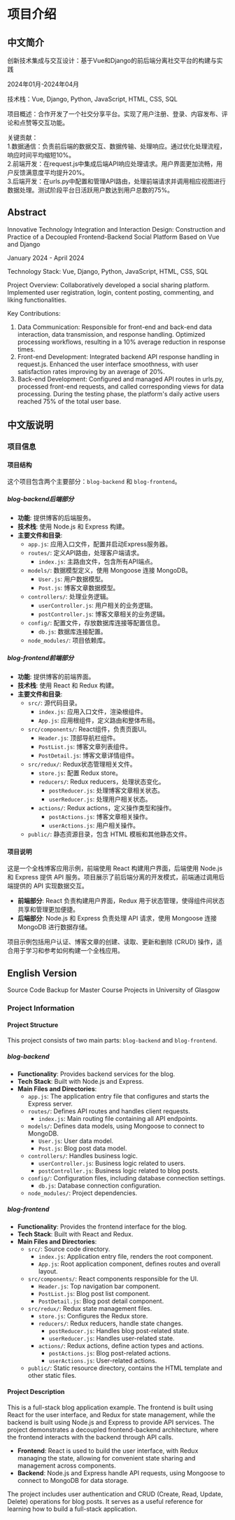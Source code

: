 # 项目介绍
## 中文简介
创新技术集成与交互设计：基于Vue和Django的前后端分离社交平台的构建与实践  

2024年01月-2024年04月  
  
技术栈：Vue, Django, Python, JavaScript, HTML, CSS, SQL  
  
项目概述：合作开发了一个社交分享平台。实现了用户注册、登录、内容发布、评论和点赞等交互功能。  
  
关键贡献：  
1.数据通信：负责前后端的数据交互、数据传输、处理响应。通过优化处理流程，响应时间平均缩短10%。  
2.前端开发：在request.js中集成后端API响应处理请求。用户界面更加流畅，用户反馈满意度平均提升20%。  
3.后端开发：在urls.py中配置和管理API路由，处理前端请求并调用相应视图进行数据处理。测试阶段平台日活跃用户数达到用户总数的75%。  

## Abstract
Innovative Technology Integration and Interaction Design: Construction and Practice of a Decoupled Frontend-Backend Social Platform Based on Vue and Django  
  
January 2024 - April 2024  
  
Technology Stack: Vue, Django, Python, JavaScript, HTML, CSS, SQL  
  
Project Overview: Collaboratively developed a social sharing platform. Implemented user registration, login, content posting, commenting, and liking functionalities.  
  
Key Contributions:  
1. Data Communication: Responsible for front-end and back-end data interaction, data transmission, and response handling. Optimized processing workflows, resulting in a 10% average reduction in response times.  
2. Front-end Development: Integrated backend API response handling in request.js. Enhanced the user interface smoothness, with user satisfaction rates improving by an average of 20%.  
3. Back-end Development: Configured and managed API routes in urls.py, processed front-end requests, and called corresponding views for data processing. During the testing phase, the platform's daily active users reached 75% of the total user base.  
  
  
  

## 中文版说明

### 项目信息

#### 项目结构
这个项目包含两个主要部分：`blog-backend` 和 `blog-frontend`。

##### blog-backend后端部分
- **功能**: 提供博客的后端服务。
- **技术栈**: 使用 Node.js 和 Express 构建。
- **主要文件和目录**:
  - `app.js`: 应用入口文件，配置并启动Express服务器。
  - `routes/`: 定义API路由，处理客户端请求。
    - `index.js`: 主路由文件，包含所有API端点。
  - `models/`: 数据模型定义，使用 Mongoose 连接 MongoDB。
    - `User.js`: 用户数据模型。
    - `Post.js`: 博客文章数据模型。
  - `controllers/`: 处理业务逻辑。
    - `userController.js`: 用户相关的业务逻辑。
    - `postController.js`: 博客文章相关的业务逻辑。
  - `config/`: 配置文件，存放数据库连接等配置信息。
    - `db.js`: 数据库连接配置。
  - `node_modules/`: 项目依赖库。

##### blog-frontend前端部分
- **功能**: 提供博客的前端界面。
- **技术栈**: 使用 React 和 Redux 构建。
- **主要文件和目录**:
  - `src/`: 源代码目录。
    - `index.js`: 应用入口文件，渲染根组件。
    - `App.js`: 应用根组件，定义路由和整体布局。
  - `src/components/`: React组件，负责页面UI。
    - `Header.js`: 顶部导航栏组件。
    - `PostList.js`: 博客文章列表组件。
    - `PostDetail.js`: 博客文章详情组件。
  - `src/redux/`: Redux状态管理相关文件。
    - `store.js`: 配置 Redux store。
    - `reducers/`: Redux reducers，处理状态变化。
      - `postReducer.js`: 处理博客文章相关状态。
      - `userReducer.js`: 处理用户相关状态。
    - `actions/`: Redux actions，定义操作类型和操作。
      - `postActions.js`: 博客文章相关操作。
      - `userActions.js`: 用户相关操作。
  - `public/`: 静态资源目录，包含 HTML 模板和其他静态文件。

#### 项目说明

这是一个全栈博客应用示例，前端使用 React 构建用户界面，后端使用 Node.js 和 Express 提供 API 服务。项目展示了前后端分离的开发模式，前端通过调用后端提供的 API 实现数据交互。

- **前端部分**: React 负责构建用户界面，Redux 用于状态管理，使得组件间状态共享和管理更加便捷。
- **后端部分**: Node.js 和 Express 负责处理 API 请求，使用 Mongoose 连接 MongoDB 进行数据存储。

项目示例包括用户认证、博客文章的创建、读取、更新和删除 (CRUD) 操作，适合用于学习和参考如何构建一个全栈应用。

## English Version
Source Code Backup for Master Course Projects in University of Glasgow
### Project Information

#### Project Structure
This project consists of two main parts: `blog-backend` and `blog-frontend`.

##### blog-backend
- **Functionality**: Provides backend services for the blog.
- **Tech Stack**: Built with Node.js and Express.
- **Main Files and Directories**:
  - `app.js`: The application entry file that configures and starts the Express server.
  - `routes/`: Defines API routes and handles client requests.
    - `index.js`: Main routing file containing all API endpoints.
  - `models/`: Defines data models, using Mongoose to connect to MongoDB.
    - `User.js`: User data model.
    - `Post.js`: Blog post data model.
  - `controllers/`: Handles business logic.
    - `userController.js`: Business logic related to users.
    - `postController.js`: Business logic related to blog posts.
  - `config/`: Configuration files, including database connection settings.
    - `db.js`: Database connection configuration.
  - `node_modules/`: Project dependencies.

##### blog-frontend
- **Functionality**: Provides the frontend interface for the blog.
- **Tech Stack**: Built with React and Redux.
- **Main Files and Directories**:
  - `src/`: Source code directory.
    - `index.js`: Application entry file, renders the root component.
    - `App.js`: Root application component, defines routes and overall layout.
  - `src/components/`: React components responsible for the UI.
    - `Header.js`: Top navigation bar component.
    - `PostList.js`: Blog post list component.
    - `PostDetail.js`: Blog post detail component.
  - `src/redux/`: Redux state management files.
    - `store.js`: Configures the Redux store.
    - `reducers/`: Redux reducers, handle state changes.
      - `postReducer.js`: Handles blog post-related state.
      - `userReducer.js`: Handles user-related state.
    - `actions/`: Redux actions, define action types and actions.
      - `postActions.js`: Blog post-related actions.
      - `userActions.js`: User-related actions.
  - `public/`: Static resource directory, contains the HTML template and other static files.

#### Project Description

This is a full-stack blog application example. The frontend is built using React for the user interface, and Redux for state management, while the backend is built using Node.js and Express to provide API services. The project demonstrates a decoupled frontend-backend architecture, where the frontend interacts with the backend through API calls.

- **Frontend**: React is used to build the user interface, with Redux managing the state, allowing for convenient state sharing and management across components.
- **Backend**: Node.js and Express handle API requests, using Mongoose to connect to MongoDB for data storage.

The project includes user authentication and CRUD (Create, Read, Update, Delete) operations for blog posts. It serves as a useful reference for learning how to build a full-stack application.
  
